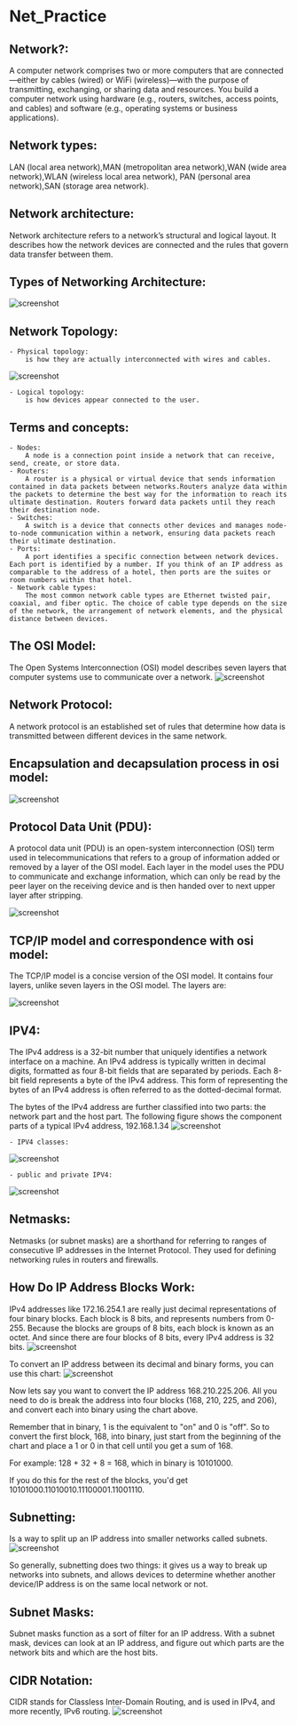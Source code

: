 # Net_Practice
## Network?:
A computer network comprises two or more computers that are connected—either by cables (wired) or WiFi (wireless)—with the purpose of transmitting, exchanging, or sharing data and resources. You build a computer network using hardware (e.g., routers, switches, access points, and cables) and software (e.g., operating systems or business applications).
## Network types:
LAN (local area network),MAN (metropolitan area network),WAN (wide area network),WLAN (wireless local area network),
PAN (personal area network),SAN (storage area network).
## Network architecture:
Network architecture refers to a network’s structural and logical layout. It describes how the network devices are connected and the rules that govern data transfer between them.
## Types of Networking Architecture:
![screenshot](./assets/architecture.png)
## Network Topology:
    - Physical topology:
        is how they are actually interconnected with wires and cables.
![screenshot](./assets/topology.png)

    - Logical topology:
        is how devices appear connected to the user.
## Terms and concepts:
    - Nodes:
        A node is a connection point inside a network that can receive, send, create, or store data.
    - Routers:
        A router is a physical or virtual device that sends information contained in data packets between networks.Routers analyze data within the packets to determine the best way for the information to reach its ultimate destination. Routers forward data packets until they reach their destination node.
    - Switches:
        A switch is a device that connects other devices and manages node-to-node communication within a network, ensuring data packets reach their ultimate destination.
    - Ports:
        A port identifies a specific connection between network devices. Each port is identified by a number. If you think of an IP address as comparable to the address of a hotel, then ports are the suites or room numbers within that hotel.
    - Network cable types:
        The most common network cable types are Ethernet twisted pair, coaxial, and fiber optic. The choice of cable type depends on the size of the network, the arrangement of network elements, and the physical distance between devices.
## The OSI Model:
The Open Systems Interconnection (OSI) model describes seven layers that computer systems use to communicate over a network.
![screenshot](./assets/osilayers.png)
## Network Protocol:
A network protocol is an established set of rules that determine how data is transmitted between different devices in the same network.
## Encapsulation and decapsulation process in osi model:
![screenshot](./assets/endesosiprocess.png)
## Protocol Data Unit (PDU):
A protocol data unit (PDU) is an open-system interconnection (OSI) term used in telecommunications that refers to a group of information added or removed by a layer of the OSI model. Each layer in the model uses the PDU to communicate and exchange information, which can only be read by the peer layer on the receiving device and is then handed over to next upper layer after stripping.

![screenshot](./assets/pdu.png)
## TCP/IP model and correspondence with osi model:
The TCP/IP model is a concise version of the OSI model. It contains four layers, unlike seven layers in the OSI model. The layers are:

![screenshot](./assets/tcpip.png)
## IPV4:
The IPv4 address is a 32-bit number that uniquely identifies a network interface on a machine. An IPv4 address is typically written in decimal digits, formatted as four 8-bit fields that are separated by periods. Each 8-bit field represents a byte of the IPv4 address. This form of representing the bytes of an IPv4 address is often referred to as the dotted-decimal format.

The bytes of the IPv4 address are further classified into two parts: the network part and the host part. The following figure shows the component parts of a typical IPv4 address, 192.168.1.34
![screenshot](./assets/ip.png)

    - IPV4 classes:

![screenshot](./assets/ipclass.png)

    - public and private IPV4:

![screenshot](./assets/privateipaddr.png)
## Netmasks:
Netmasks (or subnet masks) are a shorthand for referring to ranges of consecutive IP addresses in the Internet Protocol. They used for defining networking rules in routers and firewalls.

## How Do IP Address Blocks Work:
IPv4 addresses like 172.16.254.1 are really just decimal representations of four binary blocks.
Each block is 8 bits, and represents numbers from 0-255. Because the blocks are groups of 8 bits, each block is known as an octet. And since there are four blocks of 8 bits, every IPv4 address is 32 bits.
    ![screenshot](./assets/ipaddrdecimal.png)

To convert an IP address between its decimal and binary forms, you can use this chart:
    ![screenshot](./assets/binarytable.jpeg)

Now lets say you want to convert the IP address 168.210.225.206. All you need to do is break the address into four blocks (168, 210, 225, and 206), and convert each into binary using the chart above.

Remember that in binary, 1 is the equivalent to "on" and 0 is "off". So to convert the first block, 168, into binary, just start from the beginning of the chart and place a 1 or 0 in that cell until you get a sum of 168.

For example: 128 + 32 + 8 = 168, which in binary is 10101000.

If you do this for the rest of the blocks, you'd get 10101000.11010010.11100001.11001110.
## Subnetting:
Is a way to split up an IP address into smaller networks called subnets.
    ![screenshot](./assets/subnets.png)

So generally, subnetting does two things: it gives us a way to break up networks into subnets, and allows devices to determine whether another device/IP address is on the same local network or not.
## Subnet Masks:
Subnet masks function as a sort of filter for an IP address. With a subnet mask, devices can look at an IP address, and figure out which parts are the network bits and which are the host bits.
## CIDR Notation:
CIDR stands for Classless Inter-Domain Routing, and is used in IPv4, and more recently, IPv6 routing.
    ![screenshot](./assets/cidr.png)


